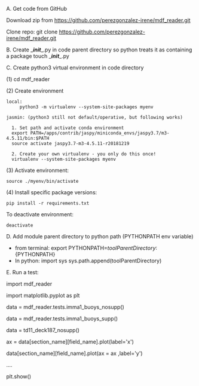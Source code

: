 A. Get code from GitHub

Download zip from https://github.com/perezgonzalez-irene/mdf_reader.git

Clone repo: git clone https://github.com/perezgonzalez-irene/mdf_reader.git

B. Create \____init____.py in code parent directory so python treats it as containing a package
  touch \____init____.py

C. Create python3 virtual environment in code directory

(1) cd mdf_reader

(2) Create environment

    local:
	     python3 -m virtualenv --system-site-packages myenv

    jasmin: (python3 still not default/operative, but following works)

      1. Set path and activate conda environment
      export PATH=/apps/contrib/jaspy/miniconda_envs/jaspy3.7/m3-4.5.11/bin:$PATH
      source activate jaspy3.7-m3-4.5.11-r20181219

      2. Create your own virtualenv - you only do this once!
      virtualenv --system-site-packages myenv

(3) Activate environment:

    source ./myenv/bin/activate

(4) Install specific package versions:

    pip install -r requirements.txt

To deactivate environment:

	deactivate


D. Add module parent directory to python path (PYTHONPATH env variable)
  - from terminal:
  export PYTHONPATH=$toolParentDirectory:${PYTHONPATH}
  - In python:
  import sys
  sys.path.append(toolParentDirectory)

E. Run a test:

import mdf_reader

import matplotlib.pyplot as plt

data = mdf_reader.tests.imma1_buoys_nosupp()

data = mdf_reader.tests.imma1_buoys_supp()

data = td11_deck187_nosupp()

ax = data[section_name][field_name].plot(label='x')

data[section_name][field_name].plot(ax = ax ,label='y')

....

plt.show()
